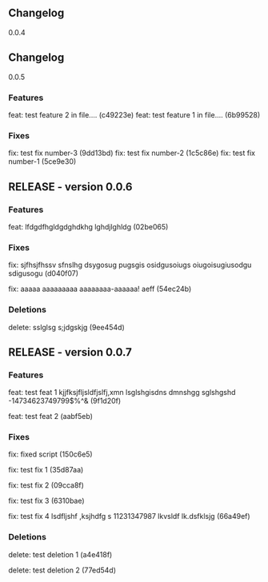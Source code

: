 ## Changelog
0.0.4
## Changelog
0.0.5
### Features
feat: test feature 2 in file.... (c49223e)
feat: test feature 1 in file.... (6b99528)

### Fixes
fix: test fix number-3 (9dd13bd)
fix: test fix number-2 (1c5c86e)
fix: test fix number-1 (5ce9e30)
## RELEASE - version 0.0.6
### Features
feat: lfdgdfhgldgdghdkhg lghdjlghldg (02be065)

### Fixes
fix: sjfhsjfhssv sfnslhg dsygosug pugsgis osidgusoiugs oiugoisugiusodgu sdigusogu (d040f07)

fix: aaaaa aaaaaaaaa aaaaaaaa-aaaaaa! aeff (54ec24b)

### Deletions
delete: sslglsg s;jdgskjg (9ee454d)

## RELEASE - version 0.0.7
### Features
feat: test feat 1 kjjfksjfljsldfjslfj,xmn lsglshgisdns dmnshgg sglshgshd -14734623749799$%^& (9f1d20f)

feat: test feat 2 (aabf5eb)

### Fixes
fix: fixed script (150c6e5)

fix: test fix 1 (35d87aa)

fix: test fix 2 (09cca8f)

fix: test fix 3 (6310bae)

fix: test fix 4 lsdfljshf ,ksjhdfg s 11231347987 lkvsldf lk.dsfklsjg (66a49ef)

### Deletions
delete: test deletion 1 (a4e418f)

delete: test deletion 2 (77ed54d)

